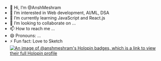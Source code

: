 - 👋 Hi, I’m @AnshMeshram
- 👀 I’m interested in Web development, AI/ML, DSA
- 🌱 I’m currently learning JavaScript and React.js
- 💞️ I’m looking to collaborate on ...
- 📫 How to reach me ...
- 😄 Pronouns: ...
- ⚡ Fun fact: Love to Sketch
[![An image of @anshmeshram's Holopin badges, which is a link to view their full Holopin profile](https://holopin.me/anshmeshram)](https://holopin.io/@anshmeshram)
<!---
AnshMeshram/AnshMeshram is a ✨ special ✨ repository because its `README.md` (this file) appears on your GitHub profile.
You can click the Preview link to take a look at your changes.
--->
